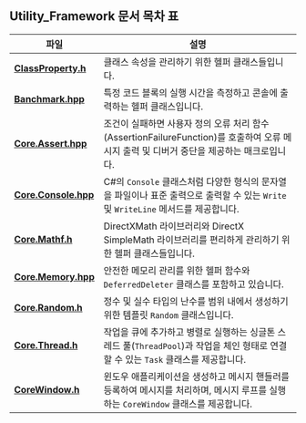 ## Utility_Framework 문서 목차 표

| **파일**                    | **설명**                                                                                                   |
|-----------------------------|-----------------------------------------------------------------------------------------------------------|
| [**ClassProperty.h**](ClassProperty.md)  | 클래스 속성을 관리하기 위한 헬퍼 클래스들입니다.                                                          |
| [**Banchmark.hpp**](Banchmark.md)        | 특정 코드 블록의 실행 시간을 측정하고 콘솔에 출력하는 헬퍼 클래스입니다.                                   |
| [**Core.Assert.hpp**](Core.Assert.md)    | 조건이 실패하면 사용자 정의 오류 처리 함수(AssertionFailureFunction)를 호출하여 오류 메시지 출력 및 디버거 중단을 제공하는 매크로입니다. |
| [**Core.Console.hpp**](Core.Console.md)  | C#의 `Console` 클래스처럼 다양한 형식의 문자열을 파일이나 표준 출력으로 출력할 수 있는 `Write` 및 `WriteLine` 메서드를 제공합니다. |
| [**Core.Mathf.h**](Core.Mathf.md)        | DirectXMath 라이브러리와 DirectX SimpleMath 라이브러리를 편리하게 관리하기 위한 헬퍼 클래스들입니다.          |
| [**Core.Memory.hpp**](Core.Memory.md)    | 안전한 메모리 관리를 위한 헬퍼 함수와 `DeferredDeleter` 클래스를 포함하고 있습니다.                         |
| [**Core.Random.h**](Core.Random.md)      | 정수 및 실수 타입의 난수를 범위 내에서 생성하기 위한 템플릿 `Random` 클래스입니다.                          |
| [**Core.Thread.h**](Core.Thread.md)      | 작업을 큐에 추가하고 병렬로 실행하는 싱글톤 스레드 풀(`ThreadPool`)과 작업을 체인 형태로 연결할 수 있는 `Task` 클래스를 제공합니다. |
| [**CoreWindow.h**](CoreWindow.md)        | 윈도우 애플리케이션을 생성하고 메시지 핸들러를 등록하여 메시지를 처리하며, 메시지 루프를 실행하는 `CoreWindow` 클래스를 제공합니다. |
